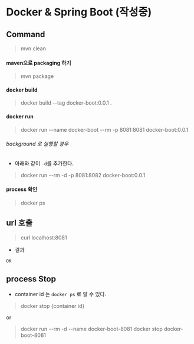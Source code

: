 # Docker & Spring Boot (작성중)

## Command

> mvn clean

#### maven으로 packaging 하기

> mvn package

#### docker build

> docker build --tag docker-boot:0.0.1 .


 

#### docker run

> docker run --name docker-boot --rm -p 8081:8081 docker-boot:0.0.1

###### background 로 실행할 경우 
- 아래와 같이 `-d`를 추가한다.

> docker run --rm -d -p 8081:8082 docker-boot:0.0.1

#### process 확인

> docker ps

## url 호출

> curl localhost:8081

- 결과

```
OK
```

## process Stop
- container id 는 `docker ps` 로 알 수 있다.

> docker stop {container id}

or

> docker run --rm -d  --name docker-boot-8081
> docker stop docker-boot-8081

